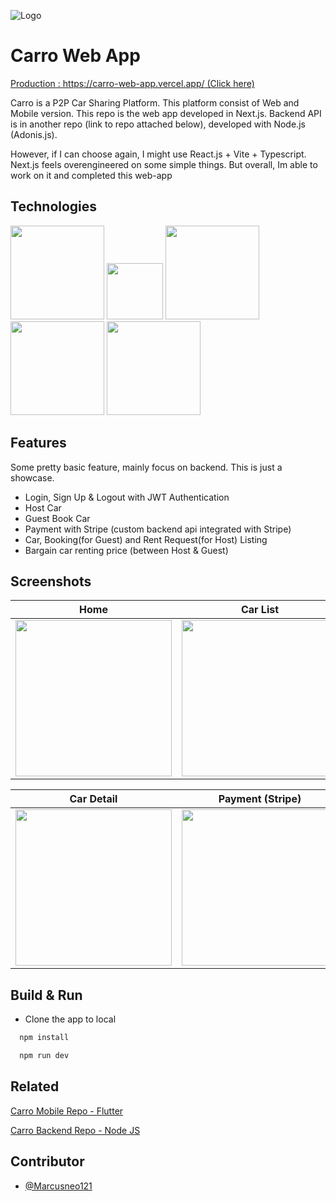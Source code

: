 
![Logo](https://i.ibb.co/wN4LCJb/carros.png)


# Carro Web App 
[Production : https://carro-web-app.vercel.app/  (Click here)](https://carro-web-app.vercel.app/)

Carro is a P2P Car Sharing Platform. This platform consist of Web and Mobile version. This repo is the web app developed in Next.js. Backend API is in another repo (link to repo attached below), developed with Node.js (Adonis.js).

However, if I can choose again, I might use React.js + Vite + Typescript. Next.js feels overengineered on some simple things. But overall, Im able to work on it and completed this web-app

## Technologies

<img src="https://i.pinimg.com/736x/4a/2b/e7/4a2be73b1e2efb44355436c40bf496dd.jpg" width="150"/> <img src="https://upload.wikimedia.org/wikipedia/commons/thumb/4/4c/Typescript_logo_2020.svg/2048px-Typescript_logo_2020.svg.png" width="90"/> <img src="https://getlogovector.com/wp-content/uploads/2021/01/tailwind-css-logo-vector.png" width="150"/> <img src="https://encrypted-tbn0.gstatic.com/images?q=tbn:ANd9GcQ9xHgN7BktDc0evlFpxKnLi-LOfGvqEqfWpSWgC7M8&s" width="150"/> <img src="https://upload.wikimedia.org/wikipedia/commons/thumb/b/ba/Stripe_Logo%2C_revised_2016.svg/2560px-Stripe_Logo%2C_revised_2016.svg.png" width="150"/> 
## Features

Some pretty basic feature, mainly focus on backend. This is just a showcase.

- Login, Sign Up & Logout with JWT Authentication 
- Host Car
- Guest Book Car
- Payment with Stripe (custom backend api integrated with Stripe)
- Car, Booking(for Guest) and Rent Request(for Host) Listing
- Bargain car renting price (between Host & Guest)

## Screenshots

Home | Car List
--- | ---
<img src="https://i.postimg.cc/CxqBK3fk/Carro.jpg" height="250"/> | <img src="https://i.postimg.cc/6Qz96czC/Carro-12-40pm-04-20.jpg" height="250"/>

Car Detail | Payment (Stripe)
--- | ---
<img src="https://i.postimg.cc/43KgZG7R/Carro-12-41pm-04-20.jpg" height="250"/> | <img src="https://i.postimg.cc/0j6nh36J/Carro-2-38pm-04-20.jpg" height="250"/>


## Build & Run

- Clone the app to local
```bash
  npm install
```

```bash
  npm run dev
```



## Related
[Carro Mobile Repo - Flutter](https://github.com/Marcusneo121/carro_flutter_app)

[Carro Backend Repo - Node JS](https://github.com/Marcusneo121/carro-backend)


## Contributor

- [@Marcusneo121](https://github.com/Marcusneo121)

